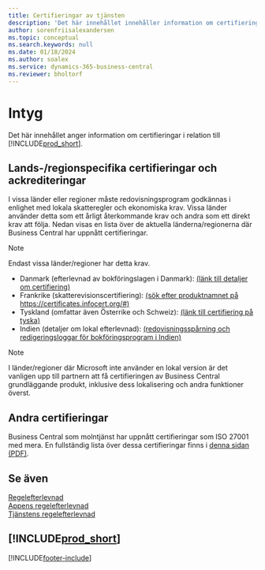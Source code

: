 ```yaml
---
title: Certifieringar av tjänsten
description: 'Det här innehållet innehåller information om certifieringar i relation till Business Central, till exempel regionspecifika certifieringar och ackrediteringar.'
author: sorenfriisalexandersen
ms.topic: conceptual
ms.search.keywords: null
ms.date: 01/18/2024
ms.author: soalex
ms.service: dynamics-365-business-central
ms.reviewer: bholtorf
---
```


# <a name="certifications"></a>Intyg

Det här innehållet anger information om certifieringar i relation till [!INCLUDE[prod_short](../includes/prod_short.md)].  

## <a name="countryregion-specific-certifications-and-accreditations"></a>Lands-/regionspecifika certifieringar och ackrediteringar

I vissa länder eller regioner måste redovisningsprogram godkännas i enlighet med lokala skatteregler och ekonomiska krav. Vissa länder använder detta som ett årligt återkommande krav och andra som ett direkt krav att följa. Nedan visas en lista över de aktuella länderna/regionerna där Business Central har uppnått certifieringar.

> [!NOTE]
> Endast vissa länder/regioner har detta krav.

- Danmark (efterlevnad av bokföringslagen i Danmark): [(länk till detaljer om certifiering)](../localfunctionality/denmark/compliance-denmark.md)
- Frankrike (skatterevisionscertifiering): [(sök efter produktnamnet på https://certificates.infocert.org/#)](https://certificates.infocert.org/#)  
- Tyskland (omfattar även Österrike och Schweiz): [(länk till certifiering på tyska)](https://swb.bdo.de/certificate/MS_D365BC_PS_880_DE_2018)
- Indien (detaljer om lokal efterlevnad): [(redovisningsspårning och redigeringsloggar för bokföringsprogram i Indien)](../localfunctionality/india/india-audit-trail-edit-logs-accounting-software.md)

> [!NOTE]  
> I länder/regioner där Microsoft inte använder en lokal version är det vanligen upp till partnern att få certifieringen av Business Central grundläggande produkt, inklusive dess lokalisering och andra funktioner överst.

## <a name="other-certifications"></a>Andra certifieringar

Business Central som molntjänst har uppnått certifieringar som ISO 27001 med mera. En fullständig lista över dessa certifieringar finns i [denna sidan (PDF)](https://aka.ms/d365-compliance-list).

## <a name="see-also"></a>Se även

[Regelefterlevnad](compliance-overview.md)  
[Appens regelefterlevnad](compliance-application-compliance.md)  
[Tjänstens regelefterlevnad](compliance-service-compliance.md)  

## [!INCLUDE[prod_short](../includes/free_trial_md.md)]  


[!INCLUDE[footer-include](../includes/footer-banner.md)]
